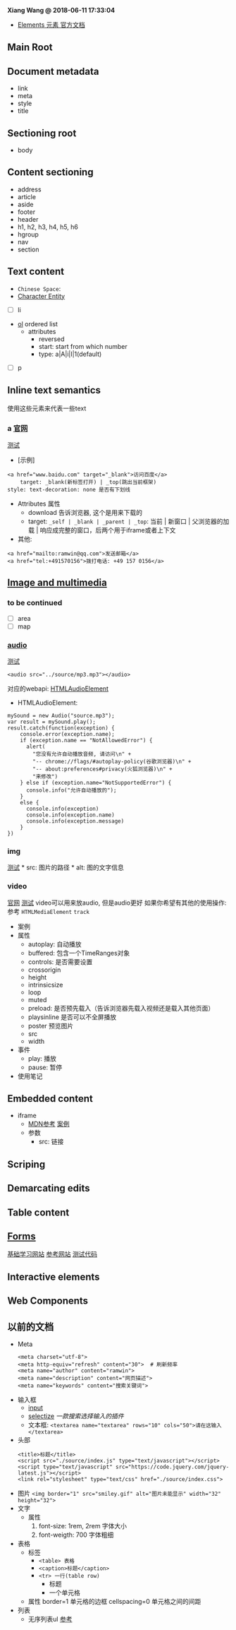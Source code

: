 **Xiang Wang @ 2018-06-11 17:33:04**

* [Elements 元素 官方文档](https://developer.mozilla.org/en-US/docs/Web/HTML/Element)

## Main Root
## Document metadata
* link
* meta
* style
* title

## Sectioning root
* body

## Content sectioning
* address
* article
* aside
* footer
* header
* h1, h2, h3, h4, h5, h6
* hgroup
* nav
* section

## Text content
* `Chinese Space`: `　`
* [Character Entity](https://developer.mozilla.org/en-US/docs/Glossary/Entity)
* [ ] li
* [ol](https://developer.mozilla.org/en-US/docs/Web/HTML/Element/ol)
ordered list
    * attributes
        * reversed
        * start: start from which number
        * type: a|A|i|I|1(default)
* [ ] p

## Inline text semantics
使用这些元素来代表一些text
### a [官网](https://developer.mozilla.org/en-US/docs/Web/HTML/Element/a)
[测试](./test/a.html)

* [示例]
```
<a href="www.baidu.com" target="_blank">访问百度</a>
    target: _blank(新标签打开) | _top(跳出当前框架)
style: text-decoration: none 是否有下划线
```
* Attributes 属性
    * download 告诉浏览器, 这个是用来下载的
    * target: `_self | _blank | _parent | _top`: 当前 | 新窗口 | 父浏览器的加载 | 响应成完整的窗口，后两个用于iframe或者上下文
* 其他:
```
<a href="mailto:ramwin@qq.com">发送邮箱</a>
<a href="tel:+491570156">拨打电话: +49 157 0156</a>
```

## [Image and multimedia](https://developer.mozilla.org/en-US/docs/Web/HTML/Element#Image_and_multimedia)
### to be continued
* [ ] area
* [ ] map

### [audio](https://developer.mozilla.org/en-US/docs/Web/HTML/Element/audio)
[测试](test/audio.html)
```
<audio src="../source/mp3.mp3"></audio>
```
对应的webapi: [HTMLAudioElement](https://developer.mozilla.org/en-US/docs/Web/API/HTMLAudioElement)
* HTMLAudioElement:
```
mySound = new Audio("source.mp3");
var result = mySound.play();
result.catch(function(exception) {
    console.error(exception.name);
    if (exception.name == "NotAllowedError") {
      alert(
        "您没有允许自动播放音频, 请访问\n" +
        "-- chrome://flags/#autoplay-policy(谷歌浏览器)\n" +
        "-- about:preferences#privacy(火狐浏览器)\n" +
        "来修改")
    } else if (exception.name="NotSupportedError") {
      console.info("允许自动播放的");
    }
    else {
      console.info(exception)
      console.info(exception.name)
      console.info(exception.message)
    }
})
```

### img
[测试](test/img.html)
    * src: 图片的路径
    * alt: 图的文字信息
### video
[官网](https://developer.mozilla.org/en-US/docs/Web/HTML/Element/video)
[测试](./test/video.html)
video可以用来放audio, 但是audio更好
如果你希望有其他的使用操作: 参考 `HTMLMediaElement` `track`
* 案例
* 属性
    * autoplay: 自动播放
    * buffered: 包含一个TimeRanges对象
    * controls: 是否需要设置
    * crossorigin
    * height
    * intrinsicsize
    * loop
    * muted
    * preload: 是否预先载入（告诉浏览器先载入视频还是载入其他页面）
    * playsinline 是否可以不全屏播放
    * poster 预览图片
    * src
    * width
* 事件
    * play: 播放
    * pause: 暂停
* 使用笔记

## Embedded content
* iframe
    * [MDN参考](https://developer.mozilla.org/en-US/docs/Web/HTML/Element/iframe) [案例](./iframe.html)
    * 参数
        * src: 链接
## Scriping
## Demarcating edits
## Table content
## [Forms](./form.md)
[基础学习网站](https://developer.mozilla.org/en-US/docs/Learn/HTML/Forms)
[参考网站](https://developer.mozilla.org/en-US/docs/Web/HTML/Element/form)
[测试代码](./test/form.html)

## Interactive elements
## Web Components


## 以前的文档
* Meta
    ```
    <meta charset="utf-8">
    <meta http-equiv="refresh" content="30">  # 刷新频率
    <meta name="author" content="ramwin">
    <meta name="description" content="网页描述">
    <meta name="keywords" content="搜索关键词">
    ```
* 输入框
    * [input](./input.md)
    * [selectize](http://selectize.github.io/selectize.js/) *一款搜索选择输入的插件*
    * 文本框: `<textarea name="textarea" rows="10" cols="50">请在这输入</textarea>`
* 头部
    ```
    <title>标题</title>
    <script src="./source/index.js" type="text/javascript"></script>
    <script type="text/javascript" src="https://code.jquery.com/jquery-latest.js"></script>
    <link rel="stylesheet" type="text/css" href="./source/index.css">
    ```
* 图片
    `<img border="1" src="smiley.gif" alt="图片未能显示" width="32" height="32">`
* 文字
    * 属性
        1. font-size: 1rem, 2rem  字体大小
        2. font-weigth: 700 字体粗细
* 表格
    * 标签
        * `<table> 表格`
        * `<caption>标题</caption>`
        * `<tr> 一行(table row)`
            * <th> 标题
            * <td> 一个单元格
    * 属性
        border=1 单元格的边框
        cellspacing=0 单元格之间的间距
* 列表
    * 无序列表ul
        [参考](https://developer.mozilla.org/zh-CN/docs/Web/HTML/Element/ul)
